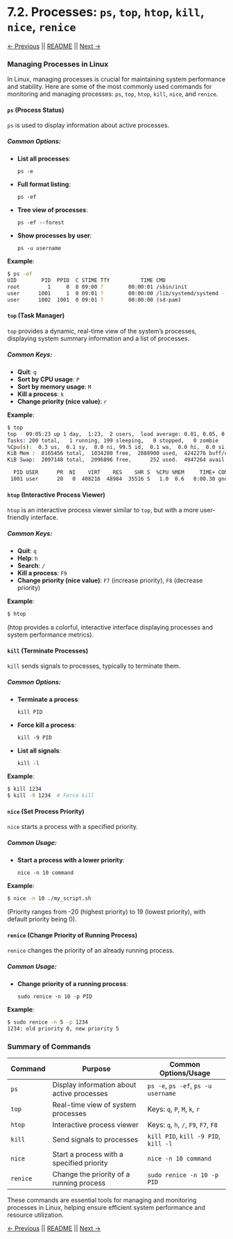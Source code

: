 # 7.2. Processes: `ps`, `top`, `htop`, `kill`, `nice`, `renice`

[← Previous](./7.1-Package-Management.md) || [README](../README.md) || [Next →](./7.3-System-Monitoring.md)

### Managing Processes in Linux

In Linux, managing processes is crucial for maintaining system performance and stability. Here are some of the most commonly used commands for monitoring and managing processes: `ps`, `top`, `htop`, `kill`, `nice`, and `renice`.

#### `ps` (Process Status)

`ps` is used to display information about active processes.

##### Common Options:

- **List all processes**:
  ```
  ps -e
  ```
- **Full format listing**:
  ```
  ps -ef
  ```
- **Tree view of processes**:
  ```
  ps -ef --forest
  ```
- **Show processes by user**:
  ```
  ps -u username
  ```

**Example**:

```sh
$ ps -ef
UID        PID  PPID  C STIME TTY          TIME CMD
root         1     0  0 09:00 ?        00:00:01 /sbin/init
user      1001     1  0 09:01 ?        00:00:00 /lib/systemd/systemd --user
user      1002  1001  0 09:01 ?        00:00:00 (sd-pam)
```

#### `top` (Task Manager)

`top` provides a dynamic, real-time view of the system’s processes, displaying system summary information and a list of processes.

##### Common Keys:

- **Quit**: `q`
- **Sort by CPU usage**: `P`
- **Sort by memory usage**: `M`
- **Kill a process**: `k`
- **Change priority (nice value)**: `r`

**Example**:

```sh
$ top
top - 09:05:23 up 1 day,  1:23,  2 users,  load average: 0.01, 0.05, 0.09
Tasks: 200 total,   1 running, 199 sleeping,   0 stopped,   0 zombie
%Cpu(s):  0.3 us,  0.1 sy,  0.0 ni, 99.5 id,  0.1 wa,  0.0 hi,  0.0 si,  0.0 st
KiB Mem :  8165456 total,  1034280 free,  2888900 used,  4242276 buff/cache
KiB Swap:  2097148 total,  2096896 free,      252 used.  4947264 avail Mem

  PID USER      PR  NI    VIRT    RES    SHR S  %CPU %MEM     TIME+ COMMAND
 1001 user      20   0  408216  48984  35516 S   1.0  0.6   0:00.30 gnome-terminal-
```

#### `htop` (Interactive Process Viewer)

`htop` is an interactive process viewer similar to `top`, but with a more user-friendly interface.

##### Common Keys:

- **Quit**: `q`
- **Help**: `h`
- **Search**: `/`
- **Kill a process**: `F9`
- **Change priority (nice value)**: `F7` (increase priority), `F8` (decrease priority)

**Example**:

```sh
$ htop
```

(htop provides a colorful, interactive interface displaying processes and system performance metrics).

#### `kill` (Terminate Processes)

`kill` sends signals to processes, typically to terminate them.

##### Common Options:

- **Terminate a process**:
  ```
  kill PID
  ```
- **Force kill a process**:
  ```
  kill -9 PID
  ```
- **List all signals**:
  ```
  kill -l
  ```

**Example**:

```sh
$ kill 1234
$ kill -9 1234  # Force kill
```

#### `nice` (Set Process Priority)

`nice` starts a process with a specified priority.

##### Common Usage:

- **Start a process with a lower priority**:
  ```
  nice -n 10 command
  ```

**Example**:

```sh
$ nice -n 10 ./my_script.sh
```

(Priority ranges from -20 (highest priority) to 19 (lowest priority), with default priority being 0).

#### `renice` (Change Priority of Running Process)

`renice` changes the priority of an already running process.

##### Common Usage:

- **Change priority of a running process**:
  ```
  sudo renice -n 10 -p PID
  ```

**Example**:

```sh
$ sudo renice -n 5 -p 1234
1234: old priority 0, new priority 5
```

### Summary of Commands

| Command  | Purpose                                    | Common Options/Usage                  |
| -------- | ------------------------------------------ | ------------------------------------- |
| `ps`     | Display information about active processes | `ps -e`, `ps -ef`, `ps -u username`   |
| `top`    | Real-time view of system processes         | Keys: `q`, `P`, `M`, `k`, `r`         |
| `htop`   | Interactive process viewer                 | Keys: `q`, `h`, `/`, `F9`, `F7`, `F8` |
| `kill`   | Send signals to processes                  | `kill PID`, `kill -9 PID`, `kill -l`  |
| `nice`   | Start a process with a specified priority  | `nice -n 10 command`                  |
| `renice` | Change the priority of a running process   | `sudo renice -n 10 -p PID`            |

These commands are essential tools for managing and monitoring processes in Linux, helping ensure efficient system performance and resource utilization.

[← Previous](./7.1-Package-Management.md) || [README](../README.md) || [Next →](./7.3-System-Monitoring.md)

